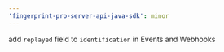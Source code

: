 ```yaml
---
'fingerprint-pro-server-api-java-sdk': minor
---
```


add `replayed` field to `identification` in Events and Webhooks